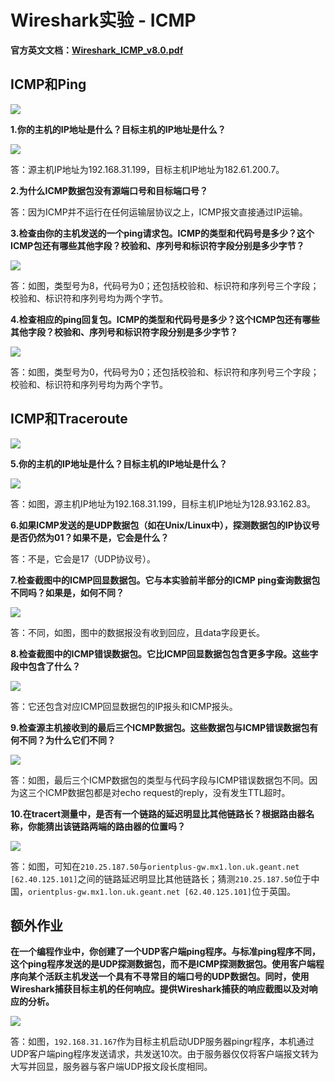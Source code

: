# Wireshark实验 - ICMP

**官方英文文档：[Wireshark_ICMP_v8.0.pdf](https://www-net.cs.umass.edu/wireshark-labs/Wireshark_ICMP_v8.0.pdf)**

## ICMP和Ping

<img src='.\Figure\ICMP-1.png'>

**1.你的主机的IP地址是什么？目标主机的IP地址是什么？**

<img src='.\Figure\ICMP-2.png'>

答：源主机IP地址为192.168.31.199，目标主机IP地址为182.61.200.7。

**2.为什么ICMP数据包没有源端口号和目标端口号？**

答：因为ICMP并不运行在任何运输层协议之上，ICMP报文直接通过IP运输。

**3.检查由你的主机发送的一个ping请求包。ICMP的类型和代码号是多少？这个ICMP包还有哪些其他字段？校验和、序列号和标识符字段分别是多少字节？**

<img src='.\Figure\ICMP-3.png'>

答：如图，类型号为8，代码号为0；还包括校验和、标识符和序列号三个字段；校验和、标识符和序列号均为两个字节。

**4.检查相应的ping回复包。ICMP的类型和代码号是多少？这个ICMP包还有哪些其他字段？校验和、序列号和标识符字段分别是多少字节？**

<img src='.\Figure\ICMP-4.png'>

答：如图，类型号为0，代码号为0；还包括校验和、标识符和序列号三个字段；校验和、标识符和序列号均为两个字节。

## ICMP和Traceroute

<img src='.\Figure\ICMP-5.png'>

**5.你的主机的IP地址是什么？目标主机的IP地址是什么？**

<img src='.\Figure\ICMP-6.png'>

答：如图，源主机IP地址为192.168.31.199，目标主机IP地址为128.93.162.83。

**6.如果ICMP发送的是UDP数据包（如在Unix/Linux中），探测数据包的IP协议号是否仍然为01？如果不是，它会是什么？**

答：不是，它会是17（UDP协议号）。

**7.检查截图中的ICMP回显数据包。它与本实验前半部分的ICMP ping查询数据包不同吗？如果是，如何不同？**

<img src='.\Figure\ICMP-7.png'>

答：不同，如图，图中的数据报没有收到回应，且data字段更长。

**8.检查截图中的ICMP错误数据包。它比ICMP回显数据包包含更多字段。这些字段中包含了什么？**

<img src='.\Figure\ICMP-8.png'>

答：它还包含对应ICMP回显数据包的IP报头和ICMP报头。

**9.检查源主机接收到的最后三个ICMP数据包。这些数据包与ICMP错误数据包有何不同？为什么它们不同？**

<img src='.\Figure\ICMP-9.png'>

答：如图，最后三个ICMP数据包的类型与代码字段与ICMP错误数据包不同。因为这三个ICMP数据包都是对echo request的reply，没有发生TTL超时。

**10.在tracert测量中，是否有一个链路的延迟明显比其他链路长？根据路由器名称，你能猜出该链路两端的路由器的位置吗？**

<img src='.\Figure\ICMP-5.png'>

答：如图，可知在`210.25.187.50`与`orientplus-gw.mx1.lon.uk.geant.net [62.40.125.101]`之间的链路延迟明显比其他链路长；猜测`210.25.187.50`位于中国，`orientplus-gw.mx1.lon.uk.geant.net [62.40.125.101]`位于英国。

## 额外作业

**在一个编程作业中，你创建了一个UDP客户端ping程序。与标准ping程序不同，这个ping程序发送的是UDP探测数据包，而不是ICMP探测数据包。使用客户端程序向某个活跃主机发送一个具有不寻常目的端口号的UDP数据包。同时，使用Wireshark捕获目标主机的任何响应。提供Wireshark捕获的响应截图以及对响应的分析。**

<img src='.\Figure\ICMP-10.png'>

答：如图，`192.168.31.167`作为目标主机启动UDP服务器pingr程序，本机通过UDP客户端ping程序发送请求，共发送10次。由于服务器仅仅将客户端报文转为大写并回显，服务器与客户端UDP报文段长度相同。
